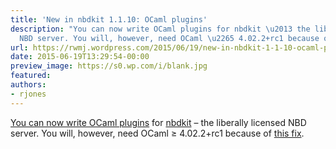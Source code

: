 ```yaml
---
title: 'New in nbdkit 1.1.10: OCaml plugins'
description: "You can now write OCaml plugins for nbdkit \u2013 the liberally licensed
  NBD server. You will, however, need OCaml \u2265 4.02.2+rc1 because of this fix."
url: https://rwmj.wordpress.com/2015/06/19/new-in-nbdkit-1-1-10-ocaml-plugins/
date: 2015-06-19T13:29:54-00:00
preview_image: https://s0.wp.com/i/blank.jpg
featured:
authors:
- rjones
---
```


<p><a href="https://github.com/libguestfs/nbdkit/blob/master/plugins/ocaml/nbdkit-ocaml-plugin.pod">You can now write OCaml plugins</a> for <a href="https://github.com/libguestfs/nbdkit">nbdkit</a> &ndash; the liberally licensed NBD server.  You will, however, need OCaml &ge; 4.02.2+rc1 because of <a href="http://caml.inria.fr/mantis/view.php?id=6693">this fix</a>.</p>

